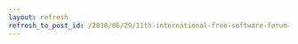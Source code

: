 ```yaml
---
layout: refresh
refresh_to_post_id: /2010/06/29/11th-international-free-software-forum-in-brazil
---
```

